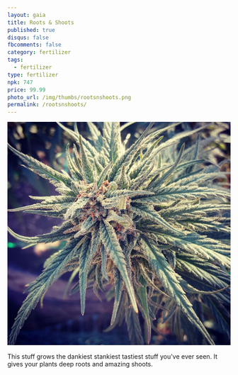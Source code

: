 ```yaml
---
layout: gaia
title: Roots & Shoots
published: true
disqus: false
fbcomments: false
category: fertilizer
tags:
  - fertilizer
type: fertilizer
npk: 747
price: 99.99
photo_url: /img/thumbs/rootsnshoots.png
permalink: /rootsnshoots/
---
```


<img src="/img/bigfoot.jpg" width="850" alt="Overhead Shot">

This stuff grows the dankiest stankiest tastiest stuff you've ever seen.
It gives your plants deep roots and amazing shoots.
